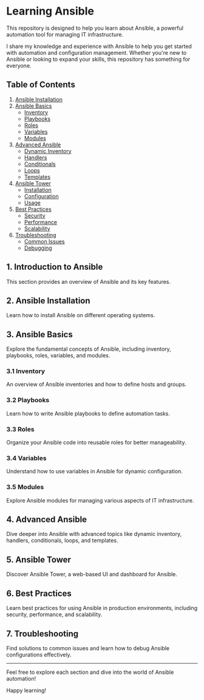 # Learning Ansible

This repository is designed to help you learn about Ansible, a powerful automation tool for managing IT infrastructure.

I share my knowledge and experience with Ansible to help you get started with automation and configuration management. Whether you're new to Ansible or looking to expand your skills, this repository has something for everyone.

## Table of Contents

1. [Ansible Installation](installation)
2. [Ansible Basics](basics)
   - [Inventory](ansible-basics/inventory)
   - [Playbooks](ansible-basics/playbooks)
   - [Roles](ansible-basics/roles)
   - [Variables](ansible-basics/variables)
   - [Modules](ansible-basics/modules)
3. [Advanced Ansible](advanced)
   - [Dynamic Inventory](advanced-ansible/dynamic-inventory)
   - [Handlers](advanced-ansible/handlers)
   - [Conditionals](advanced-ansible/conditionals)
   - [Loops](advanced-ansible/loops)
   - [Templates](advanced-ansible/templates)
4. [Ansible Tower](tower)
   - [Installation](ansible-tower/installation)
   - [Configuration](ansible-tower/configuration)
   - [Usage](ansible-tower/usage)
5. [Best Practices](best-practices)
   - [Security](best-practices/security)
   - [Performance](best-practices/performance)
   - [Scalability](best-practices/scalability)
6. [Troubleshooting](troubleshooting)
   - [Common Issues](troubleshooting/common-issues)
   - [Debugging](troubleshooting/debugging)

## 1. Introduction to Ansible

This section provides an overview of Ansible and its key features.

## 2. Ansible Installation

Learn how to install Ansible on different operating systems.

## 3. Ansible Basics

Explore the fundamental concepts of Ansible, including inventory, playbooks, roles, variables, and modules.

### 3.1 Inventory

An overview of Ansible inventories and how to define hosts and groups.

### 3.2 Playbooks

Learn how to write Ansible playbooks to define automation tasks.

### 3.3 Roles

Organize your Ansible code into reusable roles for better manageability.

### 3.4 Variables

Understand how to use variables in Ansible for dynamic configuration.

### 3.5 Modules

Explore Ansible modules for managing various aspects of IT infrastructure.

## 4. Advanced Ansible

Dive deeper into Ansible with advanced topics like dynamic inventory, handlers, conditionals, loops, and templates.

## 5. Ansible Tower

Discover Ansible Tower, a web-based UI and dashboard for Ansible.

## 6. Best Practices

Learn best practices for using Ansible in production environments, including security, performance, and scalability.

## 7. Troubleshooting

Find solutions to common issues and learn how to debug Ansible configurations effectively.

---

Feel free to explore each section and dive into the world of Ansible automation!

Happy learning!
